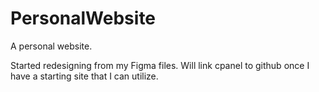 # PersonalWebsite
A personal website.


Started redesigning from my Figma files. Will link cpanel to github once I have a starting site that I can utilize. 